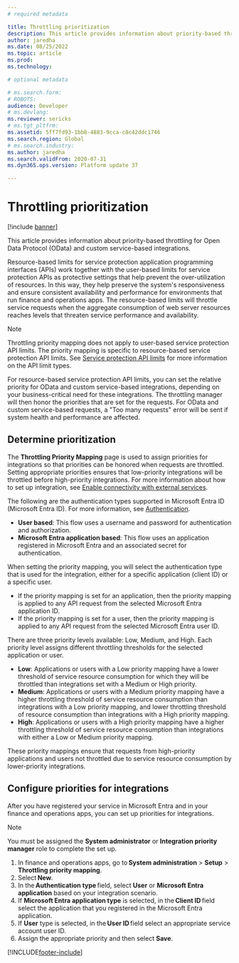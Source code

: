 ```yaml
---
# required metadata

title: Throttling prioritization
description: This article provides information about priority-based throttling for OData and custom service-based integrations.
author: jaredha
ms.date: 08/25/2022
ms.topic: article
ms.prod: 
ms.technology: 

# optional metadata

# ms.search.form: 
# ROBOTS: 
audience: Developer
# ms.devlang: 
ms.reviewer: sericks
# ms.tgt_pltfrm: 
ms.assetid: 5ff7fd93-1bb8-4883-9cca-c8c42ddc1746
ms.search.region: Global
# ms.search.industry: 
ms.author: jaredha
ms.search.validFrom: 2020-07-31
ms.dyn365.ops.version: Platform update 37

---
```


# Throttling prioritization

[!include [banner](../includes/banner.md)]

This article provides information about priority-based throttling for Open Data Protocol (OData) and custom service-based integrations.

Resource-based limits for service protection application programming interfaces (APIs) work together with the user-based limits for service protection APIs as protective settings that help prevent the over-utilization of resources. In this way, they help preserve the system's responsiveness and ensure consistent availability and performance for environments that run finance and operations apps. The resource-based limits will throttle service requests when the aggregate consumption of web server resources reaches levels that threaten service performance and availability.

> [!NOTE]
> Throttling priority mapping does not apply to user-based service protection API limits. The priority mapping is specific to resource-based service protection API limits. See [Service protection API limits](service-protection-api-limits.md) for more information on the API limit types.

For resource-based service protection API limits, you can set the relative priority for OData and custom service-based integrations, depending on your business-critical need for these integrations. The throttling manager will then honor the priorities that are set for the requests. For OData and custom service-based requests, a "Too many requests" error will be sent if system health and performance are affected.

## Determine prioritization

The **Throttling Priority Mapping** page is used to assign priorities for integrations so that priorities can be honored when requests are throttled. Setting appropriate priorities ensures that low-priority integrations will be throttled before high-priority integrations. For more information about how to set up integration, see [Enable connectivity with external services](/training/modules/integrate-azure-finance-operations/7-connect-external). 

The following are the authentication types supported in Microsoft Entra ID (Microsoft Entra ID). For more information, see [Authentication](services-home-page.md).
- **User based**: This flow uses a username and password for authentication and authorization. 
- **Microsoft Entra application based**: This flow uses an application registered in Microsoft Entra and an associated secret for authentication. 

When setting the priority mapping, you will select the authentication type that is used for the integration, either for a specific application (client ID) or a specific user.
- If the priority mapping is set for an application, then the priority mapping is applied to any API request from the selected Microsoft Entra application ID.
- If the priority mapping is set for a user, then the priority mapping is applied to any API request from the selected Microsoft Entra user ID.

There are three priority levels available: Low, Medium, and High. Each priority level assigns different throttling thresholds for the selected application or user.
- **Low**: Applications or users with a Low priority mapping have a lower threshold of service resource consumption for which they will be throttled than integrations set with a Medium or High priority.
- **Medium**: Applications or users with a Medium priority mapping have a higher throttling threshold of service resource consumption than integrations with a Low priority mapping, and lower throttling threshold of resource consumption than integrations with a High priority mapping.
- **High**: Applications or users with a High priority mapping have a higher throttling threshold of service resource consumption than integrations with either a Low or Medium priority mapping.

These priority mappings ensure that requests from high-priority applications and users not throttled due to service resource consumption by lower-priority integrations.
 
## Configure priorities for integrations 

After you have registered your service in Microsoft Entra and in your finance and operations apps, you can set up priorities for integrations.

> [!NOTE]
> You must be assigned the **System administrator** or **Integration priority manager** role to complete the set up. 

1. In finance and operations apps, go to **System administration** > **Setup** > **Throttling priority mapping**. 
2. Select **New**. 
3. In the **Authentication type** field, select **User** or **Microsoft Entra application** based on your integration scenario.
4. If **Microsoft Entra application type** is selected, in the **Client ID** field select the application that you registered in the Microsoft Entra application.
5. If **User** type is selected, in the **User ID** field select an appropriate service account user ID.
6. Assign the appropriate priority and then select **Save**.

[!INCLUDE[footer-include](../../../includes/footer-banner.md)]